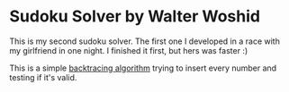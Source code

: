 # Sudoku Solver by Walter Woshid

This is my second sudoku solver. The first one I developed in a race with my girlfriend in one night. I finished it first, but hers was faster :)

This is a simple [backtracing algorithm](https://wikipedia.org/wiki/Sudoku_solving_algorithms#Backtracking) trying to insert every number and testing if it's valid.
